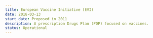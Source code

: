 ```yaml
---
title: European Vaccine Initiative (EVI)
date: 2018-03-13
start_date: Proposed in 2011
description: A prescription Drugs Plan (PDP) focused on vaccines.
status: Operational
---
```

